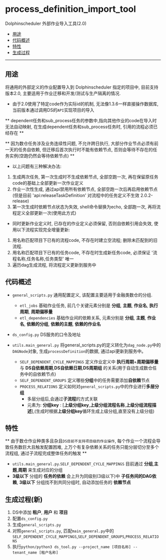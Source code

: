 # process_definition_import_tool
Dolphinscheduler 外部作业导入工具(2.0)

 - [用途](#用途)
 - [代码概述](#代码概述)
 - [特性](#特性)
 - [生成过程](#生成过程)


---

## 用途
将通用的外部定义的作业配置导入到 Dolphinscheduler 指定的项目中, 目前支持版本2.0, 主要适用于作业迁移和开发/测试与生产隔离的情况.

  * 由于2.0使用了特定code作为实际id的机制, 无法像1.3.6一样直接操作数据库, 当前版本通过调用DS的`API`实现项目的导入
  
  ** dependent任务和sub_process任务的参数中,指向其他作业的code在导入时无法自动映射, 在生成dependent任务和sub_process任务时, 引用的流程必须已经存在 **
  
  ** 因为数仓任务涉及业务连续性问题, 不允许跨日执行, 大部分作业节点必须有前一天的任务自依赖, 但迁移后首次执行时不能有依赖节点, 否则会等待不存在的任务实例(空跑仍然会等待依赖节点) **

  * 以上问题有三种解决办法:
  1. 生成两次任务, 第一次生成时不生成依赖节点, 全部空跑一次, 再在保留原任务code的基础上全部更新一次作业定义
  2. 作业一次性生成, 通过api禁用所有依赖节点, 全部空跑一次后再启用依赖节点(但是目前 'api:releaseTaskDefinition' 对流程中的任务定义不生效 2.0.2-release)
  3. 第一次生成时依赖节点状态为失效, shell命令替换为echo, 全部跑一次, 再将流程定义全部更新一次(使用此方式)

  
  * 同时更新作业定义时, 已存在的作业定义必须保留, 否则自依赖引用会失效, 使用以下流程实现完全增量更新:
  1. 用名称匹配项目下已有的流程code, 不存在时建立空流程; 删除未匹配到的旧流程.
  2. 用名称匹配项目下已有的任务code, 不存在时生成新任务code, 必须保证 '流程名称,任务名称,任务类型' 唯一
  3. 遍历dag生成流程, 将流程定义更新到服务中


## 代码概述

* `general_scripts.py`
  通用配置定义, 该配置主要适用于金融类数仓的分组.
  * `etl_jobs`
    基础作业任务, 前几个关键元素分别是 **分组**, **主题**, **作业名**, **执行周期**, **周期偏移量**
  * `etl_dependencies`
    基础作业间的依赖关系, 元素分别是 **分组**, **主题**, **作业名**, **依赖的分组**, **依赖的主题**, **依赖的作业名**

* `ds_config.py`
  DS服务的口令及地址

* `utils.main_general.py`
  将general_scripts.py的定义转化为`dag_node.py`中的`DAGNode`对象, 生成`processDefinition`的数据, 通过api更新到服务中。
  * `SELF_DEPENDENT_CYCLE_MAPPINGS` 定义作业定义中 **执行周期**+**周期偏移量** 与 **DS自依赖周期**,**DS自依赖日期**,**DS周期组** 的关系(用于自动生成数仓任务中的自依赖节点)
  * `SELF_DEPENDENT_GROUPS` 定义哪些**分组**中的任务需要添加**自依赖**节点
  * `PROCESS_RELATIONS` 定义如何对`general_scripts.py`中的作业进行**多层分组**
    * 多层分组后,会通过**子流程**的方式关联
    * 元素为: **分组key** : \[**上级分组key**,**上级分组流程名称**,**上级分组流程描述**\],(生成时根据**上级分组key**循环生成上级分组,直至没有上级分组)


## 特性

** 由于数仓作业种类多且杂且`DS目前不支持项目级的作业操作`, 每个作业一个流程会导致任务数巨大且触发配置困难, 上万个有复杂依赖关系的任务只能分层切分至多个流程组, 通过子流程完成整体任务的触发 **
* `utils.main_general.py`.`SELF_DEPENDENT_CYCLE_MAPPINGS` 目前通过 **分组**,**主题**,**周期** 来生成对应的分组
* **3级以下** 分组的 **任务的依赖** 会上升为同级别(3级以下)中 **子任务间的DAG依赖**, **3级以下** 分组找不到共同分组时, 自动添加任务的 **依赖节点**


## 生成过程(新)

1. DS中添加 **租户**, **用户** 和 **项目**
2. 配置`ds_config.py`
3. 生成`general_scripts.py`
4. 对照`general_scripts.py`, 匹配`main_general.py`中的`SELF_DEPENDENT_CYCLE_MAPPINGS`,`SELF_DEPENDENT_GROUPS`,`PROCESS_RELATIONS`
5. 执行`python/python3 ds_tool.py --project_name [项目名称] --tenant_name [租户名称]`